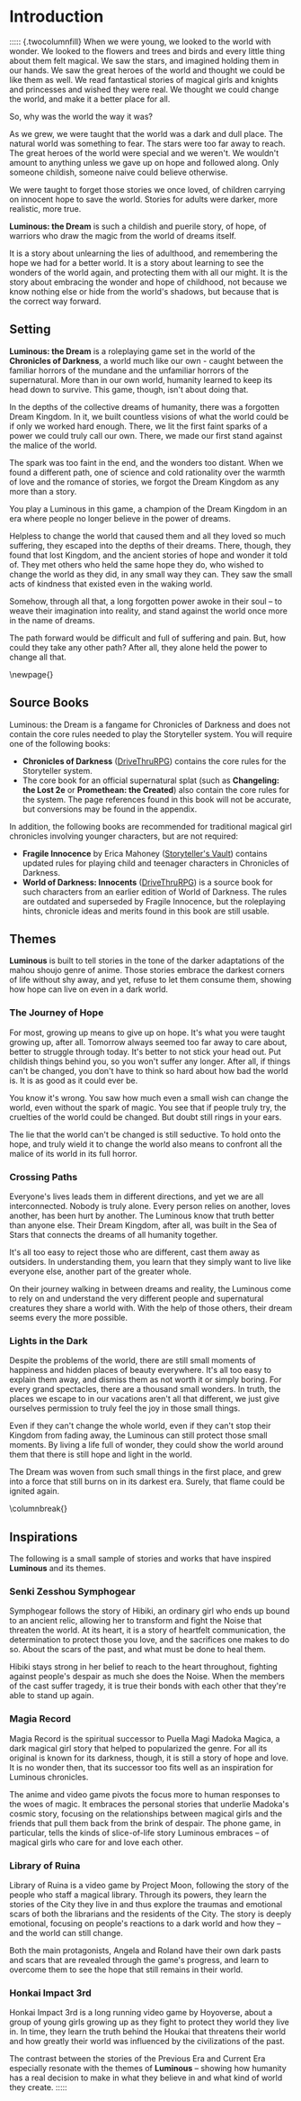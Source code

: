 # Introduction

::::: {.twocolumnfill}
When we were young, we looked to the world with wonder. We looked to the flowers and trees and birds and every little thing about them felt magical. We saw the stars, and imagined holding them in our hands. We saw the great heroes of the world and thought we could be like them as well. We read fantastical stories of magical girls and knights and princesses and wished they were real. We thought we could change the world, and make it a better place for all.

So, why was the world the way it was?

As we grew, we were taught that the world was a dark and dull place. The natural world was something to fear. The stars were too far away to reach. The great heroes of the world were special and we weren't. We wouldn't amount to anything unless we gave up on hope and followed along. Only someone childish, someone naive could believe otherwise.

We were taught to forget those stories we once loved, of children carrying on innocent hope to save the world. Stories for adults were darker, more realistic, more true.

**Luminous: the Dream** is such a childish and puerile story, of hope, of warriors who draw the magic from the world of dreams itself.

It is a story about unlearning the lies of adulthood, and remembering the hope we had for a better world. It is a story about learning to see the wonders of the world again, and protecting them with all our might. It is the story about embracing the wonder and hope of childhood, not because we know nothing else or hide from the world's shadows, but because that is the correct way forward.

## Setting

**Luminous: the Dream** is a roleplaying game set in the world of the **Chronicles of Darkness**, a world much like our own - caught between the familiar horrors of the mundane and the unfamiliar horrors of the supernatural. More than in our own world, humanity learned to keep its head down to survive. This game, though, isn't about doing that.

In the depths of the collective dreams of humanity, there was a forgotten Dream Kingdom. In it, we built countless visions of what the world could be if only we worked hard enough. There, we lit the first faint sparks of a power we could truly call our own. There, we made our first stand against the malice of the world.

The spark was too faint in the end, and the wonders too distant. When we found a different path, one of science and cold rationality over the warmth of love and the romance of stories, we forgot the Dream Kingdom as any more than a story.

You play a Luminous in this game, a champion of the Dream Kingdom in an era where people no longer believe in the power of dreams.

Helpless to change the world that caused them and all they loved so much suffering, they escaped into the depths of their dreams. There, though, they found that lost Kingdom, and the ancient stories of hope and wonder it told of. They met others who held the same hope they do, who wished to change the world as they did, in any small way they can. They saw the small acts of kindness that existed even in the waking world.

Somehow, through all that, a long forgotten power awoke in their soul – to weave their imagination into reality, and stand against the world once more in the name of dreams.

The path forward would be difficult and full of suffering and pain. But, how could they take any other path? After all, they alone held the power to change all that.

\newpage{}

## Source Books

Luminous: the Dream is a fangame for Chronicles of Darkness and does not contain the core rules needed to play the Storyteller system. You will require one of the following books:

* **Chronicles of Darkness** ([DriveThruRPG](https://preview.drivethrurpg.com/en/product/168428/Chronicles-of-Darkness)) contains the core rules for the Storyteller system.
* The core book for an official supernatural splat (such as **Changeling: the Lost 2e** or **Promethean: the Created**) also contain the core rules for the system. The page references found in this book will not be accurate, but conversions may be found in the appendix.

In addition, the following books are recommended for traditional magical girl chronicles involving younger characters, but are not required:

* **Fragile Innocence** by Erica Mahoney ([Storyteller's Vault](https://www.storytellersvault.com/product/462836/Fragile-Innocence)) contains updated rules for playing child and teenager characters in Chronicles of Darkness.
* **World of Darkness: Innocents** ([DriveThruRPG](https://preview.drivethrurpg.com/en/product/55727/World-of-Darkness-Innocents)) is a source book for such characters from an earlier edition of World of Darkness. The rules are outdated and superseded by Fragile Innocence, but the roleplaying hints, chronicle ideas and merits found in this book are still usable.

## Themes

**Luminous** is built to tell stories in the tone of the darker adaptations of the mahou shoujo genre of anime. Those stories embrace the darkest corners of life without shy away, and yet, refuse to let them consume them, showing how hope can live on even in a dark world.

### The Journey of Hope

For most, growing up means to give up on hope. It's what you were taught growing up, after all. Tomorrow always seemed too far away to care about, better to struggle through today. It's better to not stick your head out. Put childish things behind you, so you won't suffer any longer. After all, if things can't be changed, you don't have to think so hard about how bad the world is. It is as good as it could ever be.

You know it's wrong. You saw how much even a small wish can change the world, even without the spark of magic. You see that if people truly try, the cruelties of the world could be changed. But doubt still rings in your ears.

The lie that the world can't be changed is still seductive. To hold onto the hope, and truly wield it to change the world also means to confront all the malice of its world in its full horror.

### Crossing Paths

Everyone's lives leads them in different directions, and yet we are all interconnected. Nobody is truly alone. Every person relies on another, loves another, has been hurt by another. The Luminous know that truth better than anyone else. Their Dream Kingdom, after all, was built in the Sea of Stars that connects the dreams of all humanity together.

It's all too easy to reject those who are different, cast them away as outsiders. In understanding them, you learn that they simply want to live like everyone else, another part of the greater whole.

On their journey walking in between dreams and reality, the Luminous come to rely on and understand the very different people and supernatural creatures they share a world with. With the help of those others, their dream seems every the more possible.

### Lights in the Dark

Despite the problems of the world, there are still small moments of happiness and hidden places of beauty everywhere. It's all too easy to explain them away, and dismiss them as not worth it or simply boring. For every grand spectacles, there are a thousand small wonders. In truth, the places we escape to in our vacations aren't all that different, we just give ourselves permission to truly feel the joy in those small things.

Even if they can't change the whole world, even if they can't stop their Kingdom from fading away, the Luminous can still protect those small moments. By living a life full of wonder, they could show the world around them that there is still hope and light in the world.

The Dream was woven from such small things in the first place, and grew into a force that still burns on in its darkest era. Surely, that flame could be ignited again.

\columnbreak{}

## Inspirations

The following is a small sample of stories and works that have inspired **Luminous** and its themes.

### Senki Zesshou Symphogear

Symphogear follows the story of Hibiki, an ordinary girl who ends up bound to an ancient relic, allowing her to transform and fight the Noise that threaten the world. At its heart, it is a story of heartfelt communication, the determination to protect those you love, and the sacrifices one makes to do so. About the scars of the past, and what must be done to heal them.

Hibiki stays strong in her belief to reach to the heart throughout, fighting against people's despair as much she does the Noise. When the members of the cast suffer tragedy, it is true their bonds with each other that they're able to stand up again.

### Magia Record

Magia Record is the spiritual successor to Puella Magi Madoka Magica, a dark magical girl story that helped to popularized the genre. For all its original is known for its darkness, though, it is still a story of hope and love. It is no wonder then, that its successor too fits well as an inspiration for Luminous chronicles.

The anime and video game pivots the focus more to human responses to the woes of magic. It embraces the personal stories that underlie Madoka's cosmic story, focusing on the relationships between magical girls and the friends that pull them back from the brink of despair. The phone game, in particular, tells the kinds of slice-of-life story Luminous embraces – of magical girls who care for and love each other.

### Library of Ruina

Library of Ruina is a video game by Project Moon, following the story of the people who staff a magical library. Through its powers, they learn the stories of the City they live in and thus explore the traumas and emotional scars of both the librarians and the residents of the City. The story is deeply emotional, focusing on people's reactions to a dark world and how they – and the world can still change.

Both the main protagonists, Angela and Roland have their own dark pasts and scars that are revealed through the game's progress, and learn to overcome them to see the hope that still remains in their world.

### Honkai Impact 3rd

Honkai Impact 3rd is a long running video game by Hoyoverse, about a group of young girls growing up as they fight to protect they world they live in. In time, they learn the truth behind the Houkai that threatens their world and how greatly their world was influenced by the civilizations of the past.

The contrast between the stories of the Previous Era and Current Era especially resonate with the themes of **Luminous** – showing how humanity has a real decision to make in what they believe in and what kind of world they create.
:::::